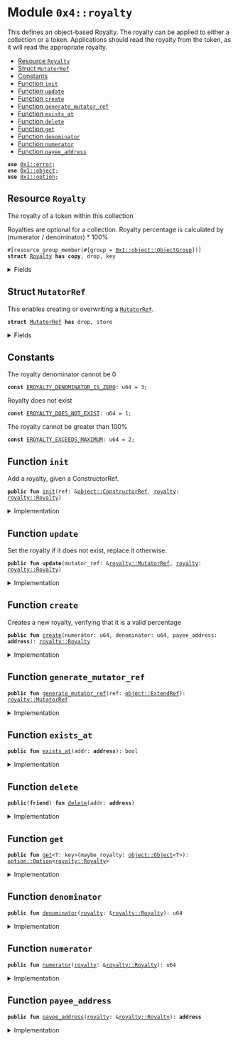 
<a id="0x4_royalty"></a>

# Module `0x4::royalty`

This defines an object-based Royalty. The royalty can be applied to either a collection or a
token. Applications should read the royalty from the token, as it will read the appropriate
royalty.


-  [Resource `Royalty`](#0x4_royalty_Royalty)
-  [Struct `MutatorRef`](#0x4_royalty_MutatorRef)
-  [Constants](#@Constants_0)
-  [Function `init`](#0x4_royalty_init)
-  [Function `update`](#0x4_royalty_update)
-  [Function `create`](#0x4_royalty_create)
-  [Function `generate_mutator_ref`](#0x4_royalty_generate_mutator_ref)
-  [Function `exists_at`](#0x4_royalty_exists_at)
-  [Function `delete`](#0x4_royalty_delete)
-  [Function `get`](#0x4_royalty_get)
-  [Function `denominator`](#0x4_royalty_denominator)
-  [Function `numerator`](#0x4_royalty_numerator)
-  [Function `payee_address`](#0x4_royalty_payee_address)


<pre><code><b>use</b> <a href="../../../starcoin-framework/../starcoin-stdlib/../move-stdlib/tests/compiler-v2-doc/error.md#0x1_error">0x1::error</a>;
<b>use</b> <a href="../../../starcoin-framework/tests/compiler-v2-doc/object.md#0x1_object">0x1::object</a>;
<b>use</b> <a href="../../../starcoin-framework/../starcoin-stdlib/../move-stdlib/tests/compiler-v2-doc/option.md#0x1_option">0x1::option</a>;
</code></pre>



<a id="0x4_royalty_Royalty"></a>

## Resource `Royalty`

The royalty of a token within this collection

Royalties are optional for a collection.  Royalty percentage is calculated
by (numerator / denominator) * 100%


<pre><code>#[resource_group_member(#[group = <a href="../../../starcoin-framework/tests/compiler-v2-doc/object.md#0x1_object_ObjectGroup">0x1::object::ObjectGroup</a>])]
<b>struct</b> <a href="royalty.md#0x4_royalty_Royalty">Royalty</a> <b>has</b> <b>copy</b>, drop, key
</code></pre>



<details>
<summary>Fields</summary>


<dl>
<dt>
<code>numerator: u64</code>
</dt>
<dd>

</dd>
<dt>
<code>denominator: u64</code>
</dt>
<dd>

</dd>
<dt>
<code>payee_address: <b>address</b></code>
</dt>
<dd>
 The recipient of royalty payments. See the <code>shared_account</code> for how to handle multiple
 creators.
</dd>
</dl>


</details>

<a id="0x4_royalty_MutatorRef"></a>

## Struct `MutatorRef`

This enables creating or overwriting a <code><a href="royalty.md#0x4_royalty_MutatorRef">MutatorRef</a></code>.


<pre><code><b>struct</b> <a href="royalty.md#0x4_royalty_MutatorRef">MutatorRef</a> <b>has</b> drop, store
</code></pre>



<details>
<summary>Fields</summary>


<dl>
<dt>
<code>inner: <a href="../../../starcoin-framework/tests/compiler-v2-doc/object.md#0x1_object_ExtendRef">object::ExtendRef</a></code>
</dt>
<dd>

</dd>
</dl>


</details>

<a id="@Constants_0"></a>

## Constants


<a id="0x4_royalty_EROYALTY_DENOMINATOR_IS_ZERO"></a>

The royalty denominator cannot be 0


<pre><code><b>const</b> <a href="royalty.md#0x4_royalty_EROYALTY_DENOMINATOR_IS_ZERO">EROYALTY_DENOMINATOR_IS_ZERO</a>: u64 = 3;
</code></pre>



<a id="0x4_royalty_EROYALTY_DOES_NOT_EXIST"></a>

Royalty does not exist


<pre><code><b>const</b> <a href="royalty.md#0x4_royalty_EROYALTY_DOES_NOT_EXIST">EROYALTY_DOES_NOT_EXIST</a>: u64 = 1;
</code></pre>



<a id="0x4_royalty_EROYALTY_EXCEEDS_MAXIMUM"></a>

The royalty cannot be greater than 100%


<pre><code><b>const</b> <a href="royalty.md#0x4_royalty_EROYALTY_EXCEEDS_MAXIMUM">EROYALTY_EXCEEDS_MAXIMUM</a>: u64 = 2;
</code></pre>



<a id="0x4_royalty_init"></a>

## Function `init`

Add a royalty, given a ConstructorRef.


<pre><code><b>public</b> <b>fun</b> <a href="royalty.md#0x4_royalty_init">init</a>(ref: &<a href="../../../starcoin-framework/tests/compiler-v2-doc/object.md#0x1_object_ConstructorRef">object::ConstructorRef</a>, <a href="royalty.md#0x4_royalty">royalty</a>: <a href="royalty.md#0x4_royalty_Royalty">royalty::Royalty</a>)
</code></pre>



<details>
<summary>Implementation</summary>


<pre><code><b>public</b> <b>fun</b> <a href="royalty.md#0x4_royalty_init">init</a>(ref: &ConstructorRef, <a href="royalty.md#0x4_royalty">royalty</a>: <a href="royalty.md#0x4_royalty_Royalty">Royalty</a>) {
    <b>let</b> <a href="../../../starcoin-framework/../starcoin-stdlib/../move-stdlib/tests/compiler-v2-doc/signer.md#0x1_signer">signer</a> = <a href="../../../starcoin-framework/tests/compiler-v2-doc/object.md#0x1_object_generate_signer">object::generate_signer</a>(ref);
    <b>move_to</b>(&<a href="../../../starcoin-framework/../starcoin-stdlib/../move-stdlib/tests/compiler-v2-doc/signer.md#0x1_signer">signer</a>, <a href="royalty.md#0x4_royalty">royalty</a>);
}
</code></pre>



</details>

<a id="0x4_royalty_update"></a>

## Function `update`

Set the royalty if it does not exist, replace it otherwise.


<pre><code><b>public</b> <b>fun</b> <b>update</b>(mutator_ref: &<a href="royalty.md#0x4_royalty_MutatorRef">royalty::MutatorRef</a>, <a href="royalty.md#0x4_royalty">royalty</a>: <a href="royalty.md#0x4_royalty_Royalty">royalty::Royalty</a>)
</code></pre>



<details>
<summary>Implementation</summary>


<pre><code><b>public</b> <b>fun</b> <b>update</b>(mutator_ref: &<a href="royalty.md#0x4_royalty_MutatorRef">MutatorRef</a>, <a href="royalty.md#0x4_royalty">royalty</a>: <a href="royalty.md#0x4_royalty_Royalty">Royalty</a>) <b>acquires</b> <a href="royalty.md#0x4_royalty_Royalty">Royalty</a> {
    <b>let</b> addr = <a href="../../../starcoin-framework/tests/compiler-v2-doc/object.md#0x1_object_address_from_extend_ref">object::address_from_extend_ref</a>(&mutator_ref.inner);
    <b>if</b> (<b>exists</b>&lt;<a href="royalty.md#0x4_royalty_Royalty">Royalty</a>&gt;(addr)) {
        <b>move_from</b>&lt;<a href="royalty.md#0x4_royalty_Royalty">Royalty</a>&gt;(addr);
    };

    <b>let</b> <a href="../../../starcoin-framework/../starcoin-stdlib/../move-stdlib/tests/compiler-v2-doc/signer.md#0x1_signer">signer</a> = <a href="../../../starcoin-framework/tests/compiler-v2-doc/object.md#0x1_object_generate_signer_for_extending">object::generate_signer_for_extending</a>(&mutator_ref.inner);
    <b>move_to</b>(&<a href="../../../starcoin-framework/../starcoin-stdlib/../move-stdlib/tests/compiler-v2-doc/signer.md#0x1_signer">signer</a>, <a href="royalty.md#0x4_royalty">royalty</a>);
}
</code></pre>



</details>

<a id="0x4_royalty_create"></a>

## Function `create`

Creates a new royalty, verifying that it is a valid percentage


<pre><code><b>public</b> <b>fun</b> <a href="royalty.md#0x4_royalty_create">create</a>(numerator: u64, denominator: u64, payee_address: <b>address</b>): <a href="royalty.md#0x4_royalty_Royalty">royalty::Royalty</a>
</code></pre>



<details>
<summary>Implementation</summary>


<pre><code><b>public</b> <b>fun</b> <a href="royalty.md#0x4_royalty_create">create</a>(numerator: u64, denominator: u64, payee_address: <b>address</b>): <a href="royalty.md#0x4_royalty_Royalty">Royalty</a> {
    <b>assert</b>!(denominator != 0, <a href="../../../starcoin-framework/../starcoin-stdlib/../move-stdlib/tests/compiler-v2-doc/error.md#0x1_error_out_of_range">error::out_of_range</a>(<a href="royalty.md#0x4_royalty_EROYALTY_DENOMINATOR_IS_ZERO">EROYALTY_DENOMINATOR_IS_ZERO</a>));
    <b>assert</b>!(<a href="royalty.md#0x4_royalty_numerator">numerator</a> &lt;= denominator, <a href="../../../starcoin-framework/../starcoin-stdlib/../move-stdlib/tests/compiler-v2-doc/error.md#0x1_error_out_of_range">error::out_of_range</a>(<a href="royalty.md#0x4_royalty_EROYALTY_EXCEEDS_MAXIMUM">EROYALTY_EXCEEDS_MAXIMUM</a>));

    <a href="royalty.md#0x4_royalty_Royalty">Royalty</a> { numerator, denominator, payee_address }
}
</code></pre>



</details>

<a id="0x4_royalty_generate_mutator_ref"></a>

## Function `generate_mutator_ref`



<pre><code><b>public</b> <b>fun</b> <a href="royalty.md#0x4_royalty_generate_mutator_ref">generate_mutator_ref</a>(ref: <a href="../../../starcoin-framework/tests/compiler-v2-doc/object.md#0x1_object_ExtendRef">object::ExtendRef</a>): <a href="royalty.md#0x4_royalty_MutatorRef">royalty::MutatorRef</a>
</code></pre>



<details>
<summary>Implementation</summary>


<pre><code><b>public</b> <b>fun</b> <a href="royalty.md#0x4_royalty_generate_mutator_ref">generate_mutator_ref</a>(ref: ExtendRef): <a href="royalty.md#0x4_royalty_MutatorRef">MutatorRef</a> {
    <a href="royalty.md#0x4_royalty_MutatorRef">MutatorRef</a> { inner: ref }
}
</code></pre>



</details>

<a id="0x4_royalty_exists_at"></a>

## Function `exists_at`



<pre><code><b>public</b> <b>fun</b> <a href="royalty.md#0x4_royalty_exists_at">exists_at</a>(addr: <b>address</b>): bool
</code></pre>



<details>
<summary>Implementation</summary>


<pre><code><b>public</b> <b>fun</b> <a href="royalty.md#0x4_royalty_exists_at">exists_at</a>(addr: <b>address</b>): bool {
    <b>exists</b>&lt;<a href="royalty.md#0x4_royalty_Royalty">Royalty</a>&gt;(addr)
}
</code></pre>



</details>

<a id="0x4_royalty_delete"></a>

## Function `delete`



<pre><code><b>public</b>(<b>friend</b>) <b>fun</b> <a href="royalty.md#0x4_royalty_delete">delete</a>(addr: <b>address</b>)
</code></pre>



<details>
<summary>Implementation</summary>


<pre><code><b>public</b>(<b>friend</b>) <b>fun</b> <a href="royalty.md#0x4_royalty_delete">delete</a>(addr: <b>address</b>) <b>acquires</b> <a href="royalty.md#0x4_royalty_Royalty">Royalty</a> {
    <b>assert</b>!(<b>exists</b>&lt;<a href="royalty.md#0x4_royalty_Royalty">Royalty</a>&gt;(addr), <a href="../../../starcoin-framework/../starcoin-stdlib/../move-stdlib/tests/compiler-v2-doc/error.md#0x1_error_not_found">error::not_found</a>(<a href="royalty.md#0x4_royalty_EROYALTY_DOES_NOT_EXIST">EROYALTY_DOES_NOT_EXIST</a>));
    <b>move_from</b>&lt;<a href="royalty.md#0x4_royalty_Royalty">Royalty</a>&gt;(addr);
}
</code></pre>



</details>

<a id="0x4_royalty_get"></a>

## Function `get`



<pre><code><b>public</b> <b>fun</b> <a href="royalty.md#0x4_royalty_get">get</a>&lt;T: key&gt;(maybe_royalty: <a href="../../../starcoin-framework/tests/compiler-v2-doc/object.md#0x1_object_Object">object::Object</a>&lt;T&gt;): <a href="../../../starcoin-framework/../starcoin-stdlib/../move-stdlib/tests/compiler-v2-doc/option.md#0x1_option_Option">option::Option</a>&lt;<a href="royalty.md#0x4_royalty_Royalty">royalty::Royalty</a>&gt;
</code></pre>



<details>
<summary>Implementation</summary>


<pre><code><b>public</b> <b>fun</b> <a href="royalty.md#0x4_royalty_get">get</a>&lt;T: key&gt;(maybe_royalty: Object&lt;T&gt;): Option&lt;<a href="royalty.md#0x4_royalty_Royalty">Royalty</a>&gt; <b>acquires</b> <a href="royalty.md#0x4_royalty_Royalty">Royalty</a> {
    <b>let</b> obj_addr = <a href="../../../starcoin-framework/tests/compiler-v2-doc/object.md#0x1_object_object_address">object::object_address</a>(&maybe_royalty);
    <b>if</b> (<b>exists</b>&lt;<a href="royalty.md#0x4_royalty_Royalty">Royalty</a>&gt;(obj_addr)) {
        <a href="../../../starcoin-framework/../starcoin-stdlib/../move-stdlib/tests/compiler-v2-doc/option.md#0x1_option_some">option::some</a>(*<b>borrow_global</b>&lt;<a href="royalty.md#0x4_royalty_Royalty">Royalty</a>&gt;(obj_addr))
    } <b>else</b> {
        <a href="../../../starcoin-framework/../starcoin-stdlib/../move-stdlib/tests/compiler-v2-doc/option.md#0x1_option_none">option::none</a>()
    }
}
</code></pre>



</details>

<a id="0x4_royalty_denominator"></a>

## Function `denominator`



<pre><code><b>public</b> <b>fun</b> <a href="royalty.md#0x4_royalty_denominator">denominator</a>(<a href="royalty.md#0x4_royalty">royalty</a>: &<a href="royalty.md#0x4_royalty_Royalty">royalty::Royalty</a>): u64
</code></pre>



<details>
<summary>Implementation</summary>


<pre><code><b>public</b> <b>fun</b> <a href="royalty.md#0x4_royalty_denominator">denominator</a>(<a href="royalty.md#0x4_royalty">royalty</a>: &<a href="royalty.md#0x4_royalty_Royalty">Royalty</a>): u64 {
    <a href="royalty.md#0x4_royalty">royalty</a>.denominator
}
</code></pre>



</details>

<a id="0x4_royalty_numerator"></a>

## Function `numerator`



<pre><code><b>public</b> <b>fun</b> <a href="royalty.md#0x4_royalty_numerator">numerator</a>(<a href="royalty.md#0x4_royalty">royalty</a>: &<a href="royalty.md#0x4_royalty_Royalty">royalty::Royalty</a>): u64
</code></pre>



<details>
<summary>Implementation</summary>


<pre><code><b>public</b> <b>fun</b> <a href="royalty.md#0x4_royalty_numerator">numerator</a>(<a href="royalty.md#0x4_royalty">royalty</a>: &<a href="royalty.md#0x4_royalty_Royalty">Royalty</a>): u64 {
    <a href="royalty.md#0x4_royalty">royalty</a>.numerator
}
</code></pre>



</details>

<a id="0x4_royalty_payee_address"></a>

## Function `payee_address`



<pre><code><b>public</b> <b>fun</b> <a href="royalty.md#0x4_royalty_payee_address">payee_address</a>(<a href="royalty.md#0x4_royalty">royalty</a>: &<a href="royalty.md#0x4_royalty_Royalty">royalty::Royalty</a>): <b>address</b>
</code></pre>



<details>
<summary>Implementation</summary>


<pre><code><b>public</b> <b>fun</b> <a href="royalty.md#0x4_royalty_payee_address">payee_address</a>(<a href="royalty.md#0x4_royalty">royalty</a>: &<a href="royalty.md#0x4_royalty_Royalty">Royalty</a>): <b>address</b> {
    <a href="royalty.md#0x4_royalty">royalty</a>.payee_address
}
</code></pre>



</details>


[move-book]: https://starcoin.dev/move/book/SUMMARY
